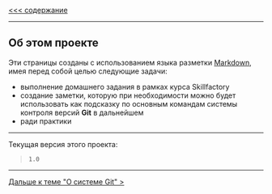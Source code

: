 [<<< cодержание](../readme.md)

---

## Об этом проекте

Эти страницы созданы с использованием языка разметки [Markdown](https://spec.commonmark.org/), имея перед собой целью следующие задачи:
- выполнение домашнего задания в рамках курса Skillfactory
- создание заметки, которую при необходимости можно будет использовать как подсказку по основным командам системы контроля версий __Git__ в дальнейшем
- ради практики

---

Текущая версия этого проекта:
> ```1.0```

---

[Дальше к теме "О системе Git" >](./about_git.md)

